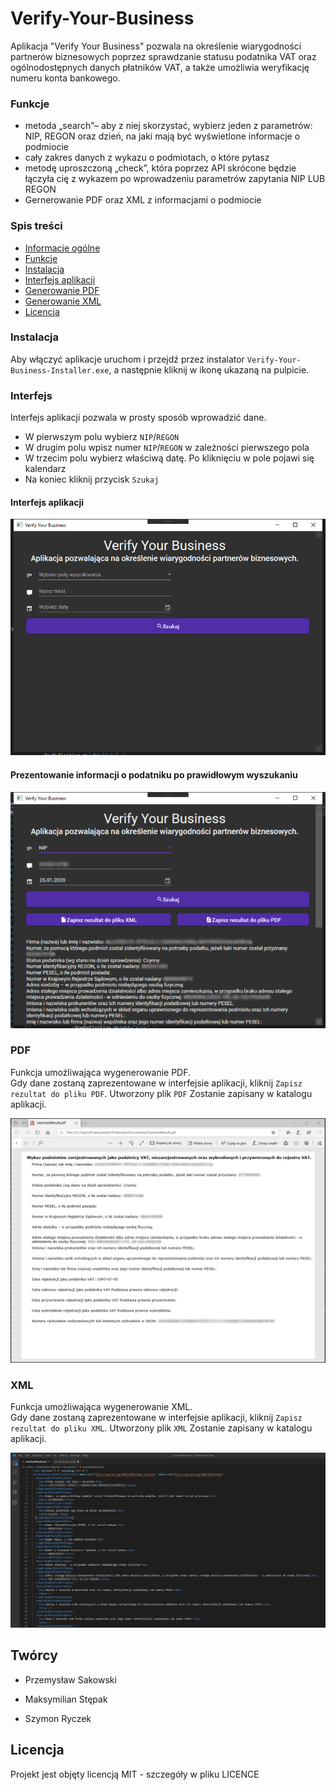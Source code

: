 # Verify-Your-Business

Aplikacja "Verify Your Business" pozwala na określenie wiarygodności partnerów biznesowych poprzez sprawdzanie statusu podatnika VAT oraz ogólnodostępnych danych płatników VAT, a także umożliwia weryfikację numeru konta bankowego.

### Funkcje

- metoda „search”– aby z niej skorzystać, wybierz jeden z parametrów: NIP, REGON oraz dzień, na jaki mają być wyświetlone informacje o podmiocie
- cały zakres danych z wykazu o podmiotach, o które pytasz
- metodę uproszczoną „check”, która poprzez API skrócone będzie łączyła cię z wykazem po wprowadzeniu parametrów zapytania NIP LUB REGON
- Gernerowanie PDF oraz XML z informacjami o podmiocie

### Spis treści
* [Informacje ogólne](#verify-Your-Business)
* [Funkcje](#funkcje)
* [Instalacja](#instalacja)
* [Interfejs aplikacji](#interfejs)
* [Generowanie PDF](#pdf)
* [Generowanie XML](#xml)
* [Licencja](#licencja)
	
### Instalacja
Aby włączyć aplikacje uruchom i przejdź przez instalator `Verify-Your-Business-Installer.exe`, a następnie kliknij w ikonę ukazaną na pulpicie.

### Interfejs

Interfejs aplikacji pozwala w prosty sposób wprowadzić dane.
- W pierwszym polu wybierz `NIP`/`REGON`
- W drugim polu wpisz numer `NIP`/`REGON` w zależności pierwszego pola
- W trzecim polu wybierz właściwą datę. Po kliknięciu w pole pojawi się kalendarz
- Na koniec kliknij przycisk `Szukaj` 

#### Interfejs aplikacji

![alt text](resources/main-window.png)

#### Prezentowanie informacji o podatniku po prawidłowym wyszukaniu

![alt text](resources/mian-window-da.png)

### PDF

Funkcja umożliwająca wygenerowanie PDF. <br>
Gdy dane zostaną zaprezentowane w interfejsie aplikacji, kliknij `Zapisz rezultat do pliku PDF`. Utworzony plik `PDF` Zostanie zapisany w katalogu aplikacji. 

![alt text](resources/pdf.png)

### XML

Funkcja umożliwająca wygenerowanie XML. <br>
Gdy dane zostaną zaprezentowane w interfejsie aplikacji, kliknij `Zapisz rezultat do pliku XML`. Utworzony plik `XML` Zostanie zapisany w katalogu aplikacji. 

![alt text](resources/xml.png)

## Twórcy

- Przemysław Sakowski

- Maksymilian Stępak

- Szymon Ryczek

## Licencja

Projekt jest objęty licencją MIT - szczegóły w pliku LICENCE
